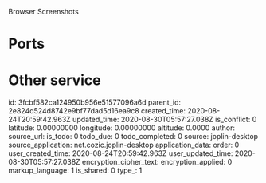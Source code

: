Browser Screenshots

# Ports




# Other service



id: 3fcbf582ca124950b956e51577096a6d
parent_id: 2e824d524d8742e9bf77dad5d16ea9c8
created_time: 2020-08-24T20:59:42.963Z
updated_time: 2020-08-30T05:57:27.038Z
is_conflict: 0
latitude: 0.00000000
longitude: 0.00000000
altitude: 0.0000
author: 
source_url: 
is_todo: 0
todo_due: 0
todo_completed: 0
source: joplin-desktop
source_application: net.cozic.joplin-desktop
application_data: 
order: 0
user_created_time: 2020-08-24T20:59:42.963Z
user_updated_time: 2020-08-30T05:57:27.038Z
encryption_cipher_text: 
encryption_applied: 0
markup_language: 1
is_shared: 0
type_: 1